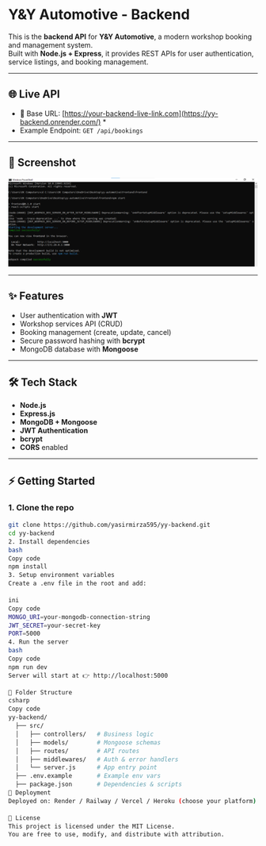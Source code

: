 # Y&Y Automotive - Backend

This is the **backend API** for **Y&Y Automotive**, a modern workshop booking and management system.  
Built with **Node.js + Express**, it provides REST APIs for user authentication, service listings, and booking management.  

---

## 🌐 Live API
- 🔗 Base URL: [https://your-backend-live-link.com](https://yy-backend.onrender.com/) *  
- Example Endpoint: `GET /api/bookings`

---

## 📸 Screenshot
![API Screenshot](./assets/backend-screenshot.png)


---

## ✨ Features
- User authentication with **JWT**  
- Workshop services API (CRUD)  
- Booking management (create, update, cancel)  
- Secure password hashing with **bcrypt**  
- MongoDB database with **Mongoose**  

---

## 🛠️ Tech Stack
- **Node.js**  
- **Express.js**  
- **MongoDB + Mongoose**  
- **JWT Authentication**  
- **bcrypt**  
- **CORS** enabled  

---

## ⚡ Getting Started

### 1. Clone the repo
```bash
git clone https://github.com/yasirmirza595/yy-backend.git
cd yy-backend
2. Install dependencies
bash
Copy code
npm install
3. Setup environment variables
Create a .env file in the root and add:

ini
Copy code
MONGO_URI=your-mongodb-connection-string
JWT_SECRET=your-secret-key
PORT=5000
4. Run the server
bash
Copy code
npm run dev
Server will start at 👉 http://localhost:5000

📂 Folder Structure
csharp
Copy code
yy-backend/
  ├── src/
  │   ├── controllers/   # Business logic
  │   ├── models/        # Mongoose schemas
  │   ├── routes/        # API routes
  │   ├── middlewares/   # Auth & error handlers
  │   └── server.js      # App entry point
  ├── .env.example       # Example env vars
  ├── package.json       # Dependencies & scripts
🚀 Deployment
Deployed on: Render / Railway / Vercel / Heroku (choose your platform)

📜 License
This project is licensed under the MIT License.
You are free to use, modify, and distribute with attribution.
